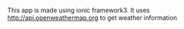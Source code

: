This app is made using ionic framework3.
It uses http://api.openweathermap.org to get weather information